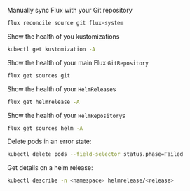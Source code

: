 Manually sync Flux with your Git repository
```sh
flux reconcile source git flux-system
```

Show the health of you kustomizations
```sh
kubectl get kustomization -A
```

Show the health of your main Flux `GitRepository`
```sh
flux get sources git
```

Show the health of your `HelmRelease`s
```sh
flux get helmrelease -A
```

Show the health of your `HelmRepository`s
```sh
flux get sources helm -A
```

Delete pods in an error state:
```sh
kubectl delete pods --field-selector status.phase=Failed
```

Get details on a helm release:
```sh
kubectl describe -n <namespace> helmrelease/<release>
```